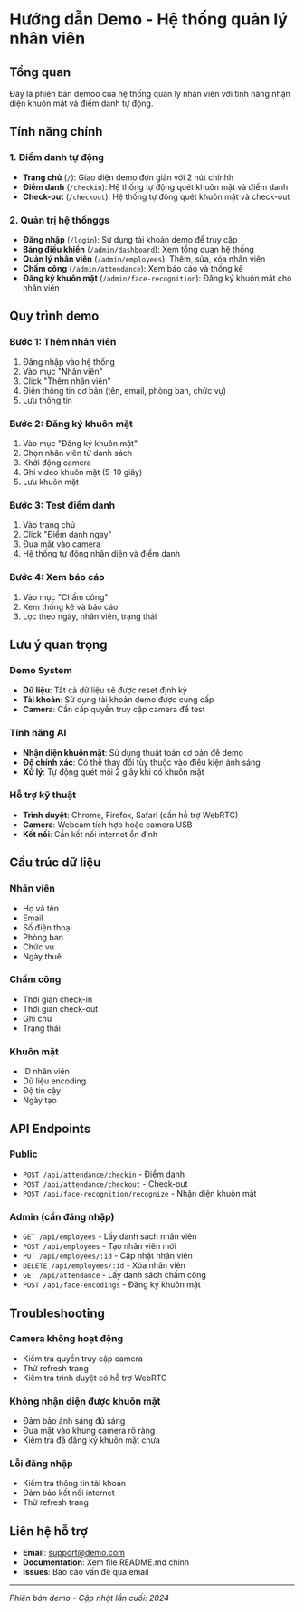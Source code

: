 # Hướng dẫn Demo - Hệ thống quản lý nhân viên

## Tổng quan

Đây là phiên bản demoo của hệ thống quản lý nhân viên với tính năng nhận diện khuôn mặt và điểm danh tự động.

## Tính năng chính

### 1. Điểm danh tự động

- **Trang chủ** (`/`): Giao diện demo đơn giản với 2 nút chínhh
- **Điểm danh** (`/checkin`): Hệ thống tự động quét khuôn mặt và điểm danh
- **Check-out** (`/checkout`): Hệ thống tự động quét khuôn mặt và check-out

### 2. Quản trị hệ thốnggs

- **Đăng nhập** (`/login`): Sử dụng tài khoản demo để truy cập
- **Bảng điều khiển** (`/admin/dashboard`): Xem tổng quan hệ thống
- **Quản lý nhân viên** (`/admin/employees`): Thêm, sửa, xóa nhân viên
- **Chấm công** (`/admin/attendance`): Xem báo cáo và thống kê
- **Đăng ký khuôn mặt** (`/admin/face-recognition`): Đăng ký khuôn mặt cho nhân viên

## Quy trình demo

### Bước 1: Thêm nhân viên

1. Đăng nhập vào hệ thống
2. Vào mục "Nhân viên"
3. Click "Thêm nhân viên"
4. Điền thông tin cơ bản (tên, email, phòng ban, chức vụ)
5. Lưu thông tin

### Bước 2: Đăng ký khuôn mặt

1. Vào mục "Đăng ký khuôn mặt"
2. Chọn nhân viên từ danh sách
3. Khởi động camera
4. Ghi video khuôn mặt (5-10 giây)
5. Lưu khuôn mặt

### Bước 3: Test điểm danh

1. Vào trang chủ
2. Click "Điểm danh ngay"
3. Đưa mặt vào camera
4. Hệ thống tự động nhận diện và điểm danh

### Bước 4: Xem báo cáo

1. Vào mục "Chấm công"
2. Xem thống kê và báo cáo
3. Lọc theo ngày, nhân viên, trạng thái

## Lưu ý quan trọng

### Demo System

- **Dữ liệu**: Tất cả dữ liệu sẽ được reset định kỳ
- **Tài khoản**: Sử dụng tài khoản demo được cung cấp
- **Camera**: Cần cấp quyền truy cập camera để test

### Tính năng AI

- **Nhận diện khuôn mặt**: Sử dụng thuật toán cơ bản để demo
- **Độ chính xác**: Có thể thay đổi tùy thuộc vào điều kiện ánh sáng
- **Xử lý**: Tự động quét mỗi 2 giây khi có khuôn mặt

### Hỗ trợ kỹ thuật

- **Trình duyệt**: Chrome, Firefox, Safari (cần hỗ trợ WebRTC)
- **Camera**: Webcam tích hợp hoặc camera USB
- **Kết nối**: Cần kết nối internet ổn định

## Cấu trúc dữ liệu

### Nhân viên

- Họ và tên
- Email
- Số điện thoại
- Phòng ban
- Chức vụ
- Ngày thuê

### Chấm công

- Thời gian check-in
- Thời gian check-out
- Ghi chú
- Trạng thái

### Khuôn mặt

- ID nhân viên
- Dữ liệu encoding
- Độ tin cậy
- Ngày tạo

## API Endpoints

### Public

- `POST /api/attendance/checkin` - Điểm danh
- `POST /api/attendance/checkout` - Check-out
- `POST /api/face-recognition/recognize` - Nhận diện khuôn mặt

### Admin (cần đăng nhập)

- `GET /api/employees` - Lấy danh sách nhân viên
- `POST /api/employees` - Tạo nhân viên mới
- `PUT /api/employees/:id` - Cập nhật nhân viên
- `DELETE /api/employees/:id` - Xóa nhân viên
- `GET /api/attendance` - Lấy danh sách chấm công
- `POST /api/face-encodings` - Đăng ký khuôn mặt

## Troubleshooting

### Camera không hoạt động

- Kiểm tra quyền truy cập camera
- Thử refresh trang
- Kiểm tra trình duyệt có hỗ trợ WebRTC

### Không nhận diện được khuôn mặt

- Đảm bảo ánh sáng đủ sáng
- Đưa mặt vào khung camera rõ ràng
- Kiểm tra đã đăng ký khuôn mặt chưa

### Lỗi đăng nhập

- Kiểm tra thông tin tài khoản
- Đảm bảo kết nối internet
- Thử refresh trang

## Liên hệ hỗ trợ

- **Email**: support@demo.com
- **Documentation**: Xem file README.md chính
- **Issues**: Báo cáo vấn đề qua email

---

_Phiên bản demo - Cập nhật lần cuối: 2024_
